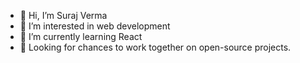 - 👋 Hi, I’m Suraj Verma
- 👀 I’m interested in web development
- 🌱 I’m currently learning React
- 💞️ Looking for chances to work together on open-source projects.

<!---
SurajVerma009/SurajVerma009 is a ✨ special ✨ repository because its `README.md` (this file) appears on your GitHub profile.
You can click the Preview link to take a look at your changes.
--->
